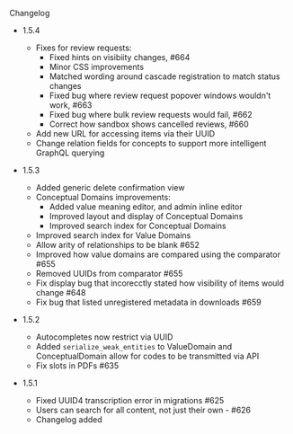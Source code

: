 Changelog

- 1.5.4
    - Fixes for review requests:
        - Fixed hints on visibiity changes, #664
        - Minor CSS improvements
        - Matched wording around cascade registration to match status changes
        - Fixed bug where review request popover windows wouldn't work, #663
        - Fixed bug where bulk review requests would fail, #662
        - Correct how sandbox shows cancelled reviews, #660
    - Add new URL for accessing items via their UUID
    - Change relation fields for concepts to support more intelligent GraphQL querying

- 1.5.3
    - Added generic delete confirmation view
    - Conceptual Domains improvements:
        - Added value meaning editor, and admin inline editor
        - Improved layout and display of Conceptual Domains
        - Improved search index for Conceptual Domains
    - Improved search index for Value Domains
    - Allow arity of relationships to be blank #652
    - Improved how value domains are compared using the comparator #655
    - Removed UUIDs from comparator #655
    - Fix display bug that incorecctly stated how visibility of items would change #648  
    - Fix bug that listed unregistered metadata in downloads #659

- 1.5.2
    - Autocompletes now restrict via UUID 
    - Added `serialize_weak_entities` to ValueDomain and ConceptualDomain allow for codes to be transmitted via API
    - Fix slots in PDFs #635

- 1.5.1
    - Fixed UUID4 transcription error in migrations #625
    - Users can search for all content, not just their own - #626
    - Changelog added